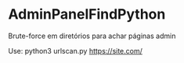 # AdminPanelFindPython
Brute-force em diretórios para achar páginas admin

Use: python3 urlscan.py https://site.com/
